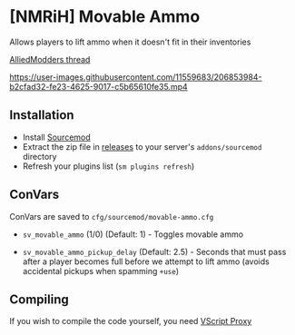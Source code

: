 # [NMRiH] Movable Ammo
Allows players to lift ammo when it doesn't fit in their inventories

[AlliedModders thread](https://forums.alliedmods.net/showthread.php?t=340795)


https://user-images.githubusercontent.com/11559683/206853984-b2cfad32-fe23-4625-9017-c5b65610fe35.mp4



## Installation
- Install [Sourcemod](https://www.sourcemod.net/downloads.php?branch=stable)
- Extract the zip file in [releases](https://github.com/dysphie/nmrih-movable-ammo/releases) to your server's `addons/sourcemod` directory
- Refresh your plugins list (`sm plugins refresh`)

## ConVars

ConVars are saved to `cfg/sourcemod/movable-ammo.cfg`

- `sv_movable_ammo` (1/0) (Default: 1) - Toggles movable ammo

- `sv_movable_ammo_pickup_delay` (Default: 2.5) - Seconds that must pass after a player becomes full before we attempt to lift ammo (avoids accidental pickups when spamming `+use`)

## Compiling

If you wish to compile the code yourself, you need [VScript Proxy](https://github.com/dysphie/nmrih-vscript-proxy)
